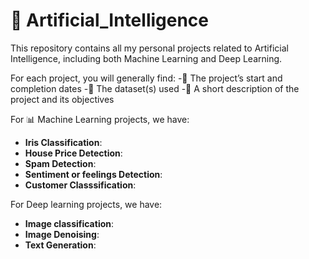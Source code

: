 # 🧠 Artificial_Intelligence

This repository contains all my personal projects related to Artificial Intelligence, including both Machine Learning and Deep Learning.

For each project, you will generally find:
-📅 The project’s start and completion dates
-📂 The dataset(s) used
-📝 A short description of the project and its objectives

For 📊 Machine Learning projects, we have:
  - **Iris Classification**:
  - **House Price Detection**:
  - **Spam Detection**:
  - **Sentiment or feelings Detection**:
  - **Customer Classsification**:


For Deep learning projects, we have:
  - **Image classification**:
  - **Image Denoising**:
  - **Text Generation**:
